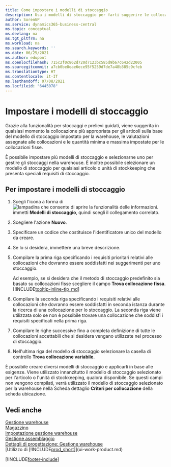 ```yaml
---
title: Come impostare i modelli di stoccaggio
description: Usa i modelli di stoccaggio per farti suggerire le collocazioni più appropriate per i tuoi articoli in un dato momento.
author: SorenGP
ms.service: dynamics365-business-central
ms.topic: conceptual
ms.devlang: na
ms.tgt_pltfrm: na
ms.workload: na
ms.search.keywords: ''
ms.date: 06/25/2021
ms.author: edupont
ms.openlocfilehash: 715c2f0c862d720d7123bc585d9b67c642d22005
ms.sourcegitcommit: a7cb0be8eae6ece95f5259d7de7a48b385c9cfeb
ms.translationtype: HT
ms.contentlocale: it-IT
ms.lasthandoff: 07/08/2021
ms.locfileid: "6445078"
---
```

# <a name="set-up-put-away-templates"></a>Impostare i modelli di stoccaggio

Grazie alla funzionalità per stoccaggi e prelievi guidati, viene suggerita in qualsiasi momento la collocazione più appropriata per gli articoli sulla base del modello di stoccaggio impostato per la warehouse, le valutazioni assegnate alle collocazioni e le quantità minima e massima impostate per le collocazioni fisse.  

È possibile impostare più modelli di stoccaggio e selezionarne uno per gestire gli stoccaggi nella warehouse. È inoltre possibile selezionare un modello di stoccaggio per qualsiasi articolo o unità di stockkeeping che presenta speciali requisiti di stoccaggio.  

## <a name="to-set-up-put-away-templates"></a>Per impostare i modelli di stoccaggio

1. Scegli l'icona a forma di ![lampadina che consente di aprire la funzionalità delle informazioni.](media/ui-search/search_small.png "Informazioni sull'operazione che si desidera eseguire") immetti **Modelli di stoccaggio**, quindi scegli il collegamento correlato.  
2. Scegliere l'azione **Nuovo**.  
3. Specificare un codice che costituisce l'identificatore unico del modello da creare.  
4. Se lo si desidera, immettere una breve descrizione.  
5. Compilare la prima riga specificando i requisiti prioritari relativi alle collocazioni che dovranno essere soddisfatti nei suggerimenti per uno stoccaggio.

    Ad esempio, se si desidera che il metodo di stoccaggio predefinito sia basato su collocazioni fisse scegliere il campo **Trova collocazione fissa**. [!INCLUDE[tooltip-inline-tip_md](includes/tooltip-inline-tip_md.md)]  
6. Compilare la seconda riga specificando i requisiti relativi alle collocazioni che dovranno essere soddisfatti in seconda istanza durante la ricerca di una collocazione per lo stoccaggio. La seconda riga viene utilizzata solo se non è possibile trovare una collocazione che soddisfi i requisiti specificati nella prima riga.  
7. Compilare le righe successive fino a completa definizione di tutte le collocazioni accettabili che si desidera vengano utilizzate nel processo di stoccaggio.  
8. Nell'ultima riga del modello di stoccaggio selezionare la casella di controllo **Trova collocazione variabile**.  

È possibile creare diversi modelli di stoccaggio e applicarli in base alle esigenze. Viene utilizzato innanzitutto il modello di stoccaggio selezionato per l'articolo o l'unità di stockkeeping, qualora disponibile. Se questi campi non vengono compilati, verrà utilizzato il modello di stoccaggio selezionato per la warehouse nella Scheda dettaglio **Criteri per collocazione** della scheda ubicazione.  

## <a name="see-also"></a>Vedi anche

[Gestione warehouse](warehouse-manage-warehouse.md)  
[Magazzino](inventory-manage-inventory.md)  
[Impostazione gestione warehouse](warehouse-setup-warehouse.md)  
[Gestione assemblaggio](assembly-assemble-items.md)  
[Dettagli di progettazione: Gestione warehouse](design-details-warehouse-management.md)  
[Utilizzo di [!INCLUDE[prod_short](includes/prod_short.md)]](ui-work-product.md)  


[!INCLUDE[footer-include](includes/footer-banner.md)]